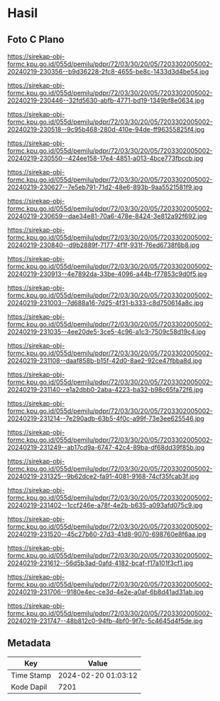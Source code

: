 # Hasil

## Foto C Plano

https://sirekap-obj-formc.kpu.go.id/055d/pemilu/pdpr/72/03/30/20/05/7203302005002-20240219-230356--b9d36228-2fc8-4655-be8c-1433d3d4be54.jpg

https://sirekap-obj-formc.kpu.go.id/055d/pemilu/pdpr/72/03/30/20/05/7203302005002-20240219-230446--32fd5630-abfb-4771-bd19-1349bf8e0634.jpg

https://sirekap-obj-formc.kpu.go.id/055d/pemilu/pdpr/72/03/30/20/05/7203302005002-20240219-230518--9c95b468-280d-410e-94de-ff96355825f4.jpg

https://sirekap-obj-formc.kpu.go.id/055d/pemilu/pdpr/72/03/30/20/05/7203302005002-20240219-230550--424ee158-17e4-4851-a013-4bce773fbccb.jpg

https://sirekap-obj-formc.kpu.go.id/055d/pemilu/pdpr/72/03/30/20/05/7203302005002-20240219-230627--7e5eb791-71d2-48e6-893b-9aa5521581f9.jpg

https://sirekap-obj-formc.kpu.go.id/055d/pemilu/pdpr/72/03/30/20/05/7203302005002-20240219-230659--dae34e81-70a6-478e-8424-3e812a92f692.jpg

https://sirekap-obj-formc.kpu.go.id/055d/pemilu/pdpr/72/03/30/20/05/7203302005002-20240219-230840--d9b2889f-7177-4f1f-931f-76ed6738f6b8.jpg

https://sirekap-obj-formc.kpu.go.id/055d/pemilu/pdpr/72/03/30/20/05/7203302005002-20240219-230913--4e7892da-33be-4096-a44b-f77853c9d0f5.jpg

https://sirekap-obj-formc.kpu.go.id/055d/pemilu/pdpr/72/03/30/20/05/7203302005002-20240219-231003--7d688a16-7d25-4f31-b333-c8d750614a8c.jpg

https://sirekap-obj-formc.kpu.go.id/055d/pemilu/pdpr/72/03/30/20/05/7203302005002-20240219-231035--4ee20de5-3ce5-4c96-a1c3-7509c58d19c4.jpg

https://sirekap-obj-formc.kpu.go.id/055d/pemilu/pdpr/72/03/30/20/05/7203302005002-20240219-231108--daaf858b-b15f-42d0-8ae2-92ce47fbba8d.jpg

https://sirekap-obj-formc.kpu.go.id/055d/pemilu/pdpr/72/03/30/20/05/7203302005002-20240219-231140--e1a2dbb0-2aba-4223-ba32-b98c65fa72f6.jpg

https://sirekap-obj-formc.kpu.go.id/055d/pemilu/pdpr/72/03/30/20/05/7203302005002-20240219-231214--7e290adb-63b5-4f0c-a99f-73e3ee625546.jpg

https://sirekap-obj-formc.kpu.go.id/055d/pemilu/pdpr/72/03/30/20/05/7203302005002-20240219-231249--ab17cd9a-6747-42c4-89ba-df68dd39f85b.jpg

https://sirekap-obj-formc.kpu.go.id/055d/pemilu/pdpr/72/03/30/20/05/7203302005002-20240219-231325--9b62dce2-fa91-4081-9168-74cf35fcab3f.jpg

https://sirekap-obj-formc.kpu.go.id/055d/pemilu/pdpr/72/03/30/20/05/7203302005002-20240219-231402--1ccf246e-a78f-4e2b-b635-a093afd075c9.jpg

https://sirekap-obj-formc.kpu.go.id/055d/pemilu/pdpr/72/03/30/20/05/7203302005002-20240219-231520--45c27b60-27d3-41d8-9070-698760e8f6aa.jpg

https://sirekap-obj-formc.kpu.go.id/055d/pemilu/pdpr/72/03/30/20/05/7203302005002-20240219-231612--56d5b3ad-0afd-4182-bcaf-f17a101f3cf1.jpg

https://sirekap-obj-formc.kpu.go.id/055d/pemilu/pdpr/72/03/30/20/05/7203302005002-20240219-231706--9180e4ec-ce3d-4e2e-a0af-6b8d41ad31ab.jpg

https://sirekap-obj-formc.kpu.go.id/055d/pemilu/pdpr/72/03/30/20/05/7203302005002-20240219-231747--48b812c0-94fb-4bf0-9f7c-5c4645d4f5de.jpg


## Metadata

| Key        | Value               |
| ---------- | ------------------- |
| Time Stamp | 2024-02-20 01:03:12 |
| Kode Dapil | 7201                |




